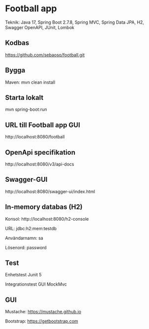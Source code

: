 # Football app
Teknik: Java 17, Spring Boot 2.7.8, 
Spring MVC, Spring Data JPA, H2, Swagger OpenAPI, JUnit, Lombok

## Kodbas
https://github.com/sebaoso/football.git

## Bygga
Maven:
mvn clean install

## Starta lokalt
mvn spring-boot:run

## URL till Football app GUI
http://localhost:8080/football

## OpenApi specifikation
http://localhost:8080/v3/api-docs

## Swagger-GUI
http://localhost:8080/swagger-ui/index.html

## In-memory databas (H2)
Konsol: http://localhost:8080/h2-console

URL: jdbc:h2:mem:testdb

Användarnamn: sa

Lösenord: password

## Test
Enhetstest Junit 5

Integrationstest GUI MockMvc

## GUI
Mustache: https://mustache.github.io

Bootstrap: https://getbootstrap.com




